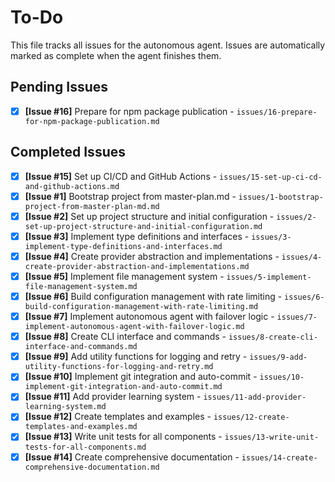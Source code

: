# To-Do

This file tracks all issues for the autonomous agent. Issues are automatically marked as complete when the agent finishes them.

## Pending Issues
- [x] **[Issue #16]** Prepare for npm package publication - `issues/16-prepare-for-npm-package-publication.md`

## Completed Issues
- [x] **[Issue #15]** Set up CI/CD and GitHub Actions - `issues/15-set-up-ci-cd-and-github-actions.md`
- [x] **[Issue #1]** Bootstrap project from master-plan.md - `issues/1-bootstrap-project-from-master-plan-md.md`
- [x] **[Issue #2]** Set up project structure and initial configuration - `issues/2-set-up-project-structure-and-initial-configuration.md`
- [x] **[Issue #3]** Implement type definitions and interfaces - `issues/3-implement-type-definitions-and-interfaces.md`
- [x] **[Issue #4]** Create provider abstraction and implementations - `issues/4-create-provider-abstraction-and-implementations.md`
- [x] **[Issue #5]** Implement file management system - `issues/5-implement-file-management-system.md`
- [x] **[Issue #6]** Build configuration management with rate limiting - `issues/6-build-configuration-management-with-rate-limiting.md`
- [x] **[Issue #7]** Implement autonomous agent with failover logic - `issues/7-implement-autonomous-agent-with-failover-logic.md`
- [x] **[Issue #8]** Create CLI interface and commands - `issues/8-create-cli-interface-and-commands.md`
- [x] **[Issue #9]** Add utility functions for logging and retry - `issues/9-add-utility-functions-for-logging-and-retry.md`
- [x] **[Issue #10]** Implement git integration and auto-commit - `issues/10-implement-git-integration-and-auto-commit.md`
- [x] **[Issue #11]** Add provider learning system - `issues/11-add-provider-learning-system.md`
- [x] **[Issue #12]** Create templates and examples - `issues/12-create-templates-and-examples.md`
- [x] **[Issue #13]** Write unit tests for all components - `issues/13-write-unit-tests-for-all-components.md`
- [x] **[Issue #14]** Create comprehensive documentation - `issues/14-create-comprehensive-documentation.md`
